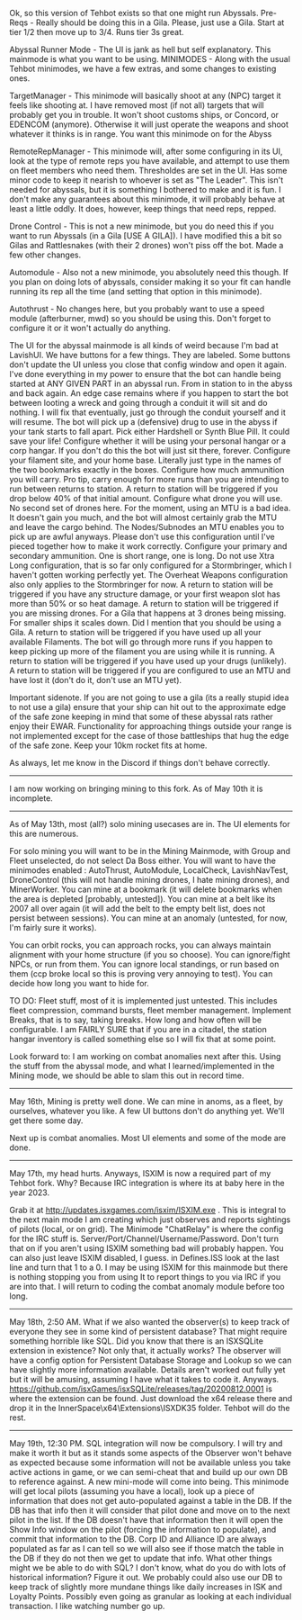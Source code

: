 Ok, so this version of Tehbot exists so that one might run Abyssals. 
Pre-Reqs - Really should be doing this in a Gila. Please, just use a Gila. Start at tier 1/2 then move up to 3/4. Runs tier 3s great.

Abyssal Runner Mode - The UI is jank as hell but self explanatory. This mainmode is what you want to be using.
MINIMODES - Along with the usual Tehbot minimodes, we have a few extras, and some changes to existing ones.

TargetManager - This minimode will basically shoot at any (NPC) target it feels like shooting at. I have removed most (if not all) targets that will probably get you in trouble. It won't shoot customs ships, or Concord, or EDENCOM (anymore). Otherwise it will just operate the weapons and shoot whatever it thinks is in range. You want this minimode on for the Abyss

RemoteRepManager - This minimode will, after some configuring in its UI, look at the type of remote reps you have available, and attempt to use them on fleet members who need them. Thresholdes are set in the UI. Has some minor code to keep it nearish to whoever is set as "The Leader". This isn't needed for abyssals, but it is something I bothered to make and it is fun. I don't make any guarantees about this minimode, it will probably behave at least a little oddly. It does, however, keep things that need reps, repped.

Drone Control - This is not a new minimode, but you do need this if you want to run Abyssals (in a Gila [USE A GILA]). I have modified this a bit so Gilas and Rattlesnakes (with their 2 drones) won't piss off the bot. Made a few other changes.

Automodule - Also not a new minimode, you absolutely need this though. If you plan on doing lots of abyssals, consider making it so your fit can handle running its rep all the time (and setting that option in this minimode).

Autothrust - No changes here, but you probably want to use a speed module (afterburner, mwd) so you should be using this. Don't forget to configure it or it won't actually do anything.

The UI for the abyssal mainmode is all kinds of weird because I'm bad at LavishUI. We have buttons for a few things. They are labeled. Some buttons don't update the UI unless you close that config window and open it again.
I've done everything in my power to ensure that the bot can handle being started at ANY GIVEN PART in an abyssal run. From in station to in the abyss and back again. An edge case remains where if you happen to start the bot between looting a wreck and going through a conduit it will sit and do nothing. I will fix that eventually, just go through the conduit yourself and it will resume.
The bot will pick up a (defensive) drug to use in the abyss if your tank starts to fall apart. Pick either Hardshell or Synth Blue Pill. It could save your life!
Configure whether it will be using your personal hangar or a corp hangar. If you don't do this the bot will just sit there, forever.
Configure your filament site, and your home base. Literally just type in the names of the two bookmarks exactly in the boxes.
Configure how much ammunition you will carry. Pro tip, carry enough for more runs than you are intending to run between returns to station. A return to station will be triggered if you drop below 40% of that initial amount.
Configure what drone you will use. No second set of drones here.
For the moment, using an MTU is a bad idea. It doesn't gain you much, and the bot will almost certainly grab the MTU and leave the cargo behind. The Nodes/Subnodes an MTU enables you to pick up are awful anyways. Please don't use this configuration until I've pieced together how to make it work correctly.
Configure your primary and secondary ammunition. One is short range, one is long. Do not use Xtra Long configuration, that is so far only configured for a Stormbringer, which I haven't gotten working perfectly yet.
The Overheat Weapons configuration also only applies to the Stormbringer for now.
A return to station will be triggered if you have any structure damage, or your first weapon slot has more than 50% or so heat damage.
A return to station will be triggered if you are missing drones. For a Gila that happens at 3 drones being missing. For smaller ships it scales down. Did I mention that you should be using a Gila.
A return to station will be triggered if you have used up all your available Filaments. The bot will go through more runs if you happen to keep picking up more of the filament you are using while it is running.
A return to station will be triggered if you have used up your drugs (unlikely).
A return to station will be triggered if you are configured to use an MTU and have lost it (don't do it, don't use an MTU yet).

Important sidenote. If you are not going to use a gila (its a really stupid idea to not use a gila) ensure that your ship can hit out to the approximate edge of the safe zone keeping in mind that some of these abyssal rats rather enjoy their EWAR.
Functionality for approaching things outside your range is not implemented except for the case of those battleships that hug the edge of the safe zone. Keep your 10km rocket fits at home.

As always, let me know in the Discord if things don't behave correctly.

_______________________________________________________________________________________________________________________________________________________________________________________________________________________________________________________

I am now working on bringing mining to this fork. As of May 10th it is incomplete.


_______________________________________________________________________________________________________________________________________________________________________________________________________________________________________________________

As of May 13th, most (all?) solo mining usecases are in.
The UI elements for this are numerous.

For solo mining you will want to be in the Mining Mainmode, with Group and Fleet unselected, do not select Da Boss either.
You will want to have the minimodes enabled : AutoThrust, AutoModule, LocalCheck, LavishNavTest, DroneControl (this will not handle mining drones, I hate mining drones), and MinerWorker.
You can mine at a bookmark (it will delete bookmarks when the area is depleted [probably, untested]).
You can mine at a belt like its 2007 all over again (it will add the belt to the empty belt list, does not persist between sessions).
You can mine at an anomaly (untested, for now, I'm fairly sure it works).

You can orbit rocks, you can approach rocks, you can always maintain alignment with your home structure (if you so choose).
You can ignore/fight NPCs, or run from them.
You can ignore local standings, or run based on them (ccp broke local so this is proving very annoying to test).
You can decide how long you want to hide for.

TO DO:
Fleet stuff, most of it is implemented just untested. This includes fleet compression, command bursts, fleet member management.
Implement Breaks, that is to say, taking breaks. How long and how often will be configurable.
I am FAIRLY SURE that if you are in a citadel, the station hangar inventory is called something else so I will fix that at some point.


Look forward to:
I am working on combat anomalies next after this. Using the stuff from the abyssal mode, and what I learned/implemented in the Mining mode, we should be able to slam this out in record time.
_______________________________________________________________________________________________________________________________________________________________________________________________________________________________________________________

May 16th, Mining is pretty well done. We can mine in anoms, as a fleet, by ourselves, whatever you like.  A few UI buttons don't do anything yet. We'll get there some day.

Next up is combat anomalies. Most UI elements and some of the mode are done.
_______________________________________________________________________________________________________________________________________________________________________________________________________________________________________________________

May 17th, my head hurts. Anyways, ISXIM is now a required part of my Tehbot fork. Why? Because IRC integration is where its at baby here in the year 2023.

Grab it at http://updates.isxgames.com/isxim/ISXIM.exe . This is integral to the next main mode I am creating which just observes and reports sightings of pilots (local, or on grid).
The Minimode "ChatRelay" is where the config for the IRC stuff is. Server/Port/Channel/Username/Password. Don't turn that on if you aren't using ISXIM something bad will probably happen.
You can also just leave ISXIM disabled, I guess. in Defines.ISS look at the last line and turn that 1 to a 0. I may be using ISXIM for this mainmode but there is nothing stopping you from using
It to report things to you via IRC if you are into that. I will return to coding the combat anomaly module before too long.

_______________________________________________________________________________________________________________________________________________________________________________________________________________________________________________________

May 18th, 2:50 AM. What if we also wanted the observer(s) to keep track of everyone they see in some kind of persistent database? That might require something horrible like SQL.
Did you know that there is an ISXSQLite extension in existence? Not only that, it actually works? The observer will have a config option for Persistent Database Storage and Lookup
so we can have slightly more information available. Details aren't worked out fully yet but it will be amusing, assuming I have what it takes to code it. Anyways.
https://github.com/isxGames/isxSQLite/releases/tag/20200812.0001  is where the extension can be found. Just download the x64 release there and drop it in the
InnerSpace\x64\Extensions\ISXDK35 folder. Tehbot will do the rest.

_______________________________________________________________________________________________________________________________________________________________________________________________________________________________________________________

May 19th, 12:30 PM. SQL integration will now be compulsory. I will try and make it worth it but as it stands some aspects of the Observer won't behave as expected because some information
will not be available unless you take active actions in game, or we can semi-cheat that and build up our own DB to reference against.
A new mini-mode will come into being. This minimode will get local pilots (assuming you have a local), look up a piece of information that does not get auto-populated against a table in the DB.
If the DB has that info then it will consider that pilot done and move on to the next pilot in the list. If the DB doesn't have that information then it will open the Show Info window on the pilot
(forcing the information to populate), and commit that information to the DB. Corp ID and Alliance ID are always populated as far as I can tell so we will also see if those match the table in the DB
if they do not then we get to update that info.
What other things might we be able to do with SQL? I don't know, what do you do with lots of historical information? Figure it out. We probably  could also use our DB to keep track of slightly more
mundane things like daily increases in ISK and Loyalty Points. Possibly even going as granular as looking at each individual transaction. I like watching number go up.